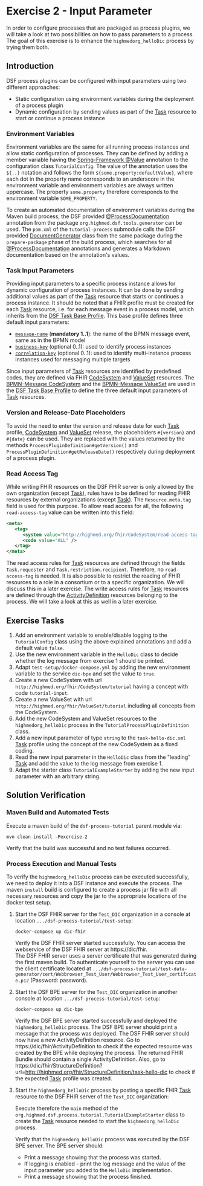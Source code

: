 # Exercise 2 - Input Parameter
In order to configure processes that are packaged as process plugins, we will take a look at two possibilities on how to pass parameters to a process. The goal of this exercise is to enhance the `highmedorg_helloDic` process by trying them both.

## Introduction
DSF process plugins can be configured with input parameters using two different approaches: 

* Static configuration using environment variables during the deployment of a process plugin 
* Dynamic configuration by sending values as part of the [Task](http://hl7.org/fhir/R4/task.html) resource to start or continue a process instance

### Environment Variables
Environment variables are the same for all running process instances and allow static configuration of processes. They can be defined by adding a member variable having the [Spring-Framework @Value](https://docs.spring.io/spring-framework/docs/current/reference/html/core.html#beans-value-annotations) annotation to the configuration class `TutorialConfig`. The value of the annotation uses the `${..}` notation and follows the form `${some.property:defaultValue}`, where each dot in the property name corresponds to an underscore in the environment variable and environment variables are always written uppercase. The property `some.property` therefore corresponds to the environment variable `SOME_PROPERTY`.

To create an automated documentation of environment variables during the Maven build process, the DSF provided [@ProcessDocumentation](https://github.com/highmed/highmed-dsf/blob/main/dsf-tools/dsf-tools-documentation-generator/src/main/java/org/highmed/dsf/tools/generator/ProcessDocumentation.java) annotation from the package `org.highmed.dsf.tools.generator` can be used. The `pom.xml` of the `tutorial-process` submodule calls the DSF provided [DocumentGenerator](https://github.com/highmed/highmed-dsf/blob/main/dsf-tools/dsf-tools-documentation-generator/src/main/java/org/highmed/dsf/tools/generator/DocumentationGenerator.java) class from the same package during the `prepare-package` phase of the build process, which searches for all [@ProcessDocumentation](https://github.com/highmed/highmed-dsf/blob/main/dsf-tools/dsf-tools-documentation-generator/src/main/java/org/highmed/dsf/tools/generator/ProcessDocumentation.java) annotations and generates a Markdown documentation based on the annotation's values.

### Task Input Parameters
Providing input parameters to a specific process instance allows for dynamic configuration of process instances. It can be done by sending additional values as part of the [Task](http://hl7.org/fhir/R4/task.html) resource that starts or continues a process instance. It should be noted that a FHIR profile must be created for each [Task](http://hl7.org/fhir/R4/task.html) resource, i.e. for each message event in a process model, which inherits from the [DSF Task Base Profile](https://github.com/highmed/highmed-dsf/blob/main/dsf-fhir/dsf-fhir-validation/src/main/resources/fhir/StructureDefinition/highmed-task-base-0.5.0.xml). This base profile defines three default input parameters:

* [`message-name`](https://github.com/highmed/highmed-dsf/blob/f372b757b22d59b3594a220f7f380c60aa6f00b8/dsf-fhir/dsf-fhir-validation/src/main/resources/fhir/StructureDefinition/highmed-task-base-0.5.0.xml#L106-L145) (**mandatory 1..1**): the name of the BPMN message event, same as in the BPMN model
* [`business-key`](https://github.com/highmed/highmed-dsf/blob/f372b757b22d59b3594a220f7f380c60aa6f00b8/dsf-fhir/dsf-fhir-validation/src/main/resources/fhir/StructureDefinition/highmed-task-base-0.5.0.xml#L146-L184) (optional 0..1): used to identify process instances
* [`correlation-key`](https://github.com/highmed/highmed-dsf/blob/f372b757b22d59b3594a220f7f380c60aa6f00b8/dsf-fhir/dsf-fhir-validation/src/main/resources/fhir/StructureDefinition/highmed-task-base-0.5.0.xml#L185-L223) (optional 0..1): used to identify multi-instance process instances used for messaging multiple targets

Since input parameters  of [Task](http://hl7.org/fhir/R4/task.html) resources are identified by predefined codes, they are defined via FHIR [CodeSystem](http://hl7.org/fhir/R4/codesystem.html) and [ValueSet](http://hl7.org/fhir/R4/valueset.html) resources. The [BPMN-Message CodeSystem](https://github.com/highmed/highmed-dsf/blob/main/dsf-fhir/dsf-fhir-validation/src/main/resources/fhir/CodeSystem/highmed-bpmn-message-0.5.0.xml) and the [BPMN-Message ValueSet](
https://github.com/highmed/highmed-dsf/blob/main/dsf-fhir/dsf-fhir-validation/src/main/resources/fhir/ValueSet/highmed-bpmn-message-0.5.0.xml) are used in the [DSF Task Base Profile](https://github.com/highmed/highmed-dsf/blob/main/dsf-fhir/dsf-fhir-validation/src/main/resources/fhir/StructureDefinition/highmed-task-base-0.5.0.xml) to define the three default input parameters of [Task](http://hl7.org/fhir/R4/task.html) resources.

### Version and Release-Date Placeholders
To avoid the need to enter the version and release date for each [Task](http://hl7.org/fhir/R4/task.html) profile, [CodeSystem](http://hl7.org/fhir/R4/codesystem.html) and [ValueSet](http://hl7.org/fhir/R4/valueset.html) release, the placeholders `#{version}` and `#{date}` can be used. They are replaced with the values returned by the methods `ProcessPluginDefinition#getVersion()` and `ProcessPluginDefinition#getReleaseDate()` respectively during deployment of a process plugin.

### Read Access Tag
While writing FHIR resources on the DSF FHIR server is only allowed by the own organization (except [Task](http://hl7.org/fhir/R4/task.html)), rules have to be defined for reading FHIR resources by external organizations (except [Task](http://hl7.org/fhir/R4/task.html)). The `Resource.meta.tag` field is used for this purpose. To allow read access for all, the following `read-access-tag` value can be written into this field:

```xml
<meta>
   <tag>
      <system value="http://highmed.org/fhir/CodeSystem/read-access-tag" />
      <code value="ALL" />
   </tag>
</meta>
```

The read access rules for [Task](http://hl7.org/fhir/R4/task.html) resources are defined through the fields `Task.requester` and `Task.restriction.recipient`. Therefore, no `read-access-tag` is needed. It is also possible to restrict the reading of FHIR resources to a role in a consortium or to a specific organization. We will discuss this in a later exercise. 
The write access rules for [Task](http://hl7.org/fhir/R4/task.html) resources are defined through the [ActivityDefinition](http://hl7.org/fhir/R4/activitydefinition.html) resources belonging to the process. We will take a look at this as well in a later exercise.

## Exercise Tasks
1. Add an environment variable to enable/disable logging to the `TutorialConfig` class using the above explained annotations and add a default value `false`.
2. Use the new environment variable in the `HelloDic` class to decide whether the log message from exercise 1 should be printed.
3. Adapt `test-setup/docker-compose.yml` by adding the new environment variable to the service `dic-bpe` and set the value to `true`.
4. Create a new CodeSystem with url `http://highmed.org/fhir/CodeSystem/tutorial` having a concept with code `tutorial-input`.
5. Create a new ValueSet with url `http://highmed.org/fhir/ValueSet/tutorial` including all concepts from the CodeSystem.
6. Add the new CodeSystem and ValueSet resources to the `highmedorg_helloDic` process in the `TutorialProcessPluginDefinition` class.
7. Add a new input parameter of type `string` to the `task-hello-dic.xml` [Task](http://hl7.org/fhir/R4/task.html) profile using the concept of the new CodeSystem as a fixed coding.
8. Read the new input parameter in the `HelloDic` class from the "leading" [Task](http://hl7.org/fhir/R4/task.html) and add the value to the log message from exercise 1.
9. Adapt the starter class `TutorialExampleStarter` by adding the new input parameter with an arbitrary string.

## Solution Verification
### Maven Build and Automated Tests
Execute a maven build of the `dsf-process-tutorial` parent module via:

```
mvn clean install -Pexercise-2
```

Verify that the build was successful and no test failures occurred.

### Process Execution and Manual Tests
To verify the `highmedorg_helloDic` process can be executed successfully, we need to deploy it into a DSF instance and execute the process. The maven `install` build is configured to create a process jar file with all necessary resources and copy the jar to the appropriate locations of the docker test setup.

1. Start the DSF FHIR server for the `Test_DIC` organization in a console at location `.../dsf-process-tutorial/test-setup`:
   ```
   docker-compose up dic-fhir
   ```
   Verify the DSF FHIR server started successfully. You can access the webservice of the DSF FHIR server at https://dic/fhir.  
   The DSF FHIR server uses a server certificate that was generated during the first maven build. To authenticate yourself to the server you can use the client certificate located at `.../dsf-process-tutorial/test-data-generator/cert/Webbrowser_Test_User/Webbrowser_Test_User_certificate.p12` (Password: password).

2. Start the DSF BPE server for the `Test_DIC` organization in another console at location `.../dsf-process-tutorial/test-setup`:
   ```
   docker-compose up dic-bpe
   ```
   Verify the DSF BPE server started successfully and deployed the `highmedorg_helloDic` process. The DSF BPE server should print a message that the process was deployed. The DSF FHIR server should now have a new ActivityDefinition resource. Go to https://dic/fhir/ActivityDefinition to check if the expected resource was created by the BPE while deploying the process. The returned FHIR Bundle should contain a single ActivityDefinition. Also, go to https://dic/fhir/StructureDefinition?url=http://highmed.org/fhir/StructureDefinition/task-hello-dic to check if the expected [Task](http://hl7.org/fhir/R4/task.html) profile was created.

3. Start the `highmedorg_helloDic` process by posting a specific FHIR [Task](http://hl7.org/fhir/R4/task.html) resource to the DSF FHIR server of the `Test_DIC` organization:

   Execute therefore the `main` method of the `org.highmed.dsf.process.tutorial.TutorialExampleStarter` class to create the [Task](http://hl7.org/fhir/R4/task.html) resource needed to start the `highmedorg_helloDic` process.

   Verify that the `highmedorg_helloDic` process was executed by the DSF BPE server. The BPE server should:
    * Print a message showing that the process was started.
    * If logging is enabled - print the log message and the value of the input parameter you added to the `HelloDic`
      implementation.
    * Print a message showing that the process finished.